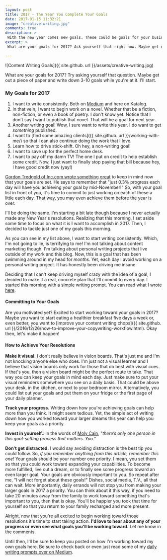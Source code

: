 ```yaml
---
layout: post
title: 2017 - The Year You Complete Your Goals
date: 2017-01-15 11:32:21
image: "creative-writing.jpg"
comments: true
description: >
 With the new year comes new goals. These could be goals for your business, personal life, or health. Either way, read on to find ways to help you outline and start working toward achieving your 2017 resolutions.
excerpt: >
 What are your goals for 2017? Ask yourself that right now. Maybe get out a piece of paper and write down 3-10 goals. I'll start.

---
```


![Content Writing Goals]({{ site.github. url }}/assets/creative-writing.jpg)

What are your goals for 2017? Try asking yourself that question. Maybe get out a piece of paper and write down 3-10 goals while you're at it. I'll start.


### My Goals for 2017

1. I want to write consistently. Both on [Medium](https://medium.com/@KT_a_Gilbert) and here on Katalog.
2. In that vein, I want to begin work on a novel. Whether that be a fiction, non-fiction, or even a book of poetry. I don't know yet. Notice that I don't say I want to publish that novel. That will be a goal for next year.
3. Another writing goal! Wow, I sure want to write this year. I do want to get *something* published.
4. I want to [find some amazing clients]({{ site.github. url }}/working-with-me/) so that I can also continue doing the work that I love.
5. Learn how to drive stick-shift. Oh hey, a non-writing goal!
6. I want to save up for the perfect home desk.
7. I want to pay off my damn TV! The one I put on credit to help establish some credit. Now, I just want to finally stop paying that bill because hey, I have good credit now (yay!)

[Gordon Tredgold of Inc.com wrote something great](http://www.inc.com/gordon-tredgold/5-things-to-remember-when-setting-your-2017-goals.html) to keep in mind now that your goals are set. He says to remember that "just 0.3% progress each day will have you achieving your goal by mid-November!" So, with your goal list in front of you, it's time to commit to just working on each of these a little each day. That way, you may even achieve them before the year is over.

I'll be doing the same. I'm starting a bit late though because I never actually made any New Year's resolutions. Realizing that this morning, I set aside some time to focus on what it is I want to accomplish in 2017. Then, I decided to tackle just one of my goals this morning.

As you can see in my list above, I want to start writing consistently. Which, I'm not going to lie, is terrifying to me! I'm not talking about content marketing though. I'm talking about personal writing projects that live outside of my work and this blog. Now, this is a goal that has been swimming around in my head for *months*. Yet, each day I avoid working on a personal writing project. It has honestly been driving me insane.

Deciding that I can't keep driving myself crazy with the idea of a goal, I decided to make it a real, concrete plan that I'll commit to every day. I started this morning with a simple writing prompt. You can read what I wrote [here](https://medium.com/@KT_a_Gilbert/getting-back-to-me-5a23d8d8832c#.ys9fqoi6p).

#### Committing to Your Goals
Are you motivated yet? Excited to start working toward your goals in 2017? Maybe you want to start eating a healthier breakfast five days a week or, even better, you want to [improve your content writing chops]({{ site.github. url }}/2016/12/26/how-to-improve-your-copywriting-workflow.html). Okay then, let's make it happen!

#### How to Achieve Your Resolutions

**Make it visual.** I don't really believe in vision boards. That's just me and I'm not knocking anyone else who does. I'm just not a visual learner and I believe that vision boards only work for those that do best with visual cues. If that's you, then a vision board might be the perfect route to take. That way you can keep your goals in mind each day. Just make sure to put your visual reminders somewhere you see on a daily basis. That could be above your desk, in the kitchen, or next to your bedroom mirror. Alternatively, you could list out your goals and put them on your fridge or the first page of your daily planner.

**Track your progress.** Writing down how you're achieving goals can help more than you think. It might seem tedious. Yet, the simple act of writing down how you worked toward your larger dreams this year can help you keep your goals as a priority.

**Invest in yourself.**: In the words of [Moly Cain](http://www.forbes.com/sites/glassheel/2013/03/14/6-ways-to-achieve-any-goal/2/#4a7b6f593c71), "*there’s only one person in this goal-setting process that matters. You."*

**Don't get distracted.** I would say avoiding distraction is the best tip you could follow. So, *if you remember anything from this article, remember this one!* Your goals should be your number one priority. I mean, you set them so that you could work toward expanding your capabilities. To become more fulfilled, live out a dream, or to finally see some progress toward an even larger goal. Your goals are obviously important to you. So repeat after me, "I will not forget about these goals!" Dishes, social media, T.V., all that can wait. More importantly, daily errands will not stop you from making your larger goals in 2017 a priority. You can think about it this way, if you need to take 20 minutes away from the family to work toward something that's important to you, then that is okay. You'll be happier you took that time for yourself so that you return to your family recharged and more present.

Alright, now that you're all excited to begin working toward those resolutions it's time to start taking action. **I'd love to hear about any of your progress or even see what goals you'll be working toward.** Let me know in the comments.

Until then, I'll be sure to keep you posted on how I'm working toward my own goals here. Be sure to check back or even just read some of my [daily writing prompts over on Medium](https://medium.com/@KT_a_Gilbert).
